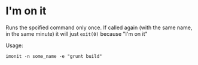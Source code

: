 # I'm on it

Runs the spcified command only once.
If called again (with the same name, in the same minute) it will just `exit(0)` because "I'm on it"

Usage:

```
imonit -n some_name -e "grunt build"
```
